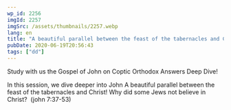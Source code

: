 ```yaml
---
wp_id: 2256
imgId: 2257
imgSrc: /assets/thumbnails/2257.webp
lang: en
title: "A beautiful parallel between the feast of the tabernacles and Christ! Why did some Jews not believe in Christ?"
pubDate: 2020-06-19T20:56:43
tags: ["dd"]
---
```


<!-- page: 6 -->

<p><span data-contrast="auto">Study with us the Gospel of John on Coptic Orthodox Answers Deep Dive!</span><span data-ccp-props="{&quot;201341983&quot;:0,&quot;335559739&quot;:160,&quot;335559740&quot;:259}"> </span></p>
<p><span data-contrast="auto">In this session, we dive deeper into John <span class="TextRun SCXW14591298 BCX0" lang="EN-US" xml:lang="EN-US" data-contrast="auto"><span class="NormalTextRun SCXW14591298 BCX0">A beautiful parallel between the feast of the tabernacles and Christ! Why did some Jews not believe in Christ?</span></span><span class="EOP SCXW14591298 BCX0" data-ccp-props="{&quot;201341983&quot;:0,&quot;335559739&quot;:160,&quot;335559740&quot;:259}"> </span></span> (john 7:37-53)</p>
